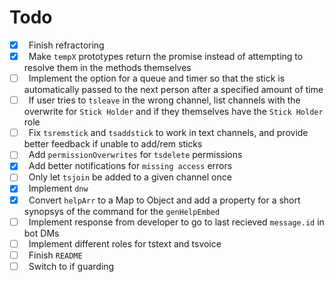 # Todo
- [x] &ensp;Finish refractoring
- [x] &ensp;Make `tempX` prototypes return the promise instead of attempting to resolve them in the methods themselves
- [ ] &ensp;Implement the option for a queue and timer so that the stick is automatically passed to the next person after a specified amount of time
- [ ] &ensp;If user tries to `tsleave` in the wrong channel, list channels with the overwrite for `Stick Holder` and if they themselves have the `Stick Holder` role
- [ ] &ensp;Fix `tsremstick` and `tsaddstick` to work in text channels, and provide better feedback if unable to add/rem sticks
- [ ] &ensp;Add `permissionOverwrites` for `tsdelete` permissions
- [x] &ensp;Add better notifications for `missing access` errors
- [ ] &ensp;Only let `tsjoin` be added to a given channel once
- [x] &ensp;Implement `dnw`
- [x] &ensp;Convert `helpArr` to a Map to Object and add a property for a short synopsys of the command for the `genHelpEmbed`
- [ ] &ensp;Implement response from developer to go to last recieved `message.id` in bot DMs
- [ ] &ensp;Implement different roles for tstext and tsvoice
- [ ] &ensp;Finish `README`
- [ ] &ensp;Switch to if guarding
